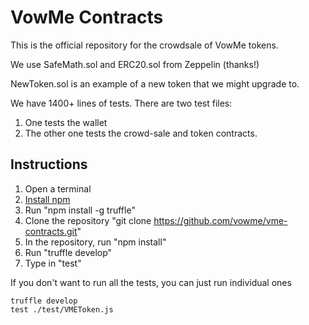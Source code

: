 # VowMe Contracts

This is the official repository for the crowdsale of VowMe tokens.


We use SafeMath.sol and ERC20.sol from Zeppelin (thanks!)

NewToken.sol is an example of a new token that we might upgrade to.

We have 1400+ lines of tests. There are two test files:
1. One tests the wallet
2. The other one tests the crowd-sale and token contracts.

Instructions
-------------
1. Open a terminal
2. [Install npm](http://lmgtfy.com/?q=how+to+install+npm)
3. Run "npm install -g truffle"
4. Clone the repository "git clone https://github.com/vowme/vme-contracts.git"
5. In the repository, run "npm install"
6. Run "truffle develop"
7. Type in "test"

If you don't want to run all the tests, you can just run individual ones

```
truffle develop
test ./test/VMEToken.js
```
